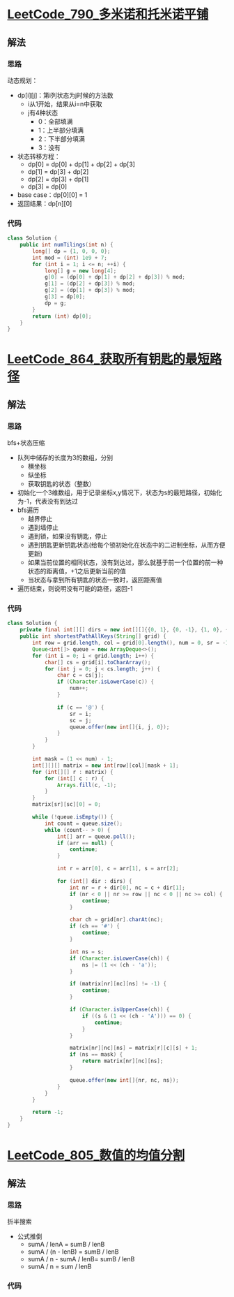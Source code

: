# [LeetCode_790_多米诺和托米诺平铺](https://leetcode.cn/problems/domino-and-tromino-tiling/)
## 解法
### 思路
动态规划：
- dp[i][j]：第i列状态为j时候的方法数
  - i从1开始，结果从i=n中获取
  - j有4种状态
    - 0：全部填满
    - 1：上半部分填满
    - 2：下半部分填满
    - 3：没有
- 状态转移方程：
  - dp[0] = dp[0] + dp[1] + dp[2] + dp[3]
  - dp[1] = dp[3] + dp[2]
  - dp[2] = dp[3] + dp[1]
  - dp[3] = dp[0]
- base case：dp[0][0] = 1
- 返回结果：dp[n][0]
### 代码
```java
class Solution {
    public int numTilings(int n) {
        long[] dp = {1, 0, 0, 0};
        int mod = (int) 1e9 + 7;
        for (int i = 1; i <= n; ++i) {
            long[] g = new long[4];
            g[0] = (dp[0] + dp[1] + dp[2] + dp[3]) % mod;
            g[1] = (dp[2] + dp[3]) % mod;
            g[2] = (dp[1] + dp[3]) % mod;
            g[3] = dp[0];
            dp = g;
        }
        return (int) dp[0];
    }
}
```
# [LeetCode_864_获取所有钥匙的最短路径](https://leetcode.cn/problems/shortest-path-to-get-all-keys/)
## 解法
### 思路
bfs+状态压缩
- 队列中储存的长度为3的数组，分别
  - 横坐标
  - 纵坐标
  - 获取钥匙的状态（整数）
- 初始化一个3维数组，用于记录坐标x,y情况下，状态为s的最短路径，初始化为-1，代表没有到达过
- bfs遍历
  - 越界停止
  - 遇到墙停止
  - 遇到锁，如果没有钥匙，停止
  - 遇到钥匙更新钥匙状态(给每个锁初始化在状态中的二进制坐标，从而方便更新)
  - 如果当前位置的相同状态，没有到达过，那么就基于前一个位置的前一种状态的距离值，+1之后更新当前的值
  - 当状态与拿到所有钥匙的状态一致时，返回距离值
- 遍历结束，则说明没有可能的路径，返回-1
### 代码
```java
class Solution {
    private final int[][] dirs = new int[][]{{0, 1}, {0, -1}, {1, 0}, {-1, 0}};
    public int shortestPathAllKeys(String[] grid) {
        int row = grid.length, col = grid[0].length(), num = 0, sr = -1, sc = -1;
        Queue<int[]> queue = new ArrayDeque<>();
        for (int i = 0; i < grid.length; i++) {
            char[] cs = grid[i].toCharArray();
            for (int j = 0; j < cs.length; j++) {
                char c = cs[j];
                if (Character.isLowerCase(c)) {
                    num++;
                }

                if (c == '@') {
                    sr = i;
                    sc = j;
                    queue.offer(new int[]{i, j, 0});
                }
            }
        }

        int mask = (1 << num) - 1;
        int[][][] matrix = new int[row][col][mask + 1];
        for (int[][] r : matrix) {
            for (int[] c : r) {
                Arrays.fill(c, -1);
            }
        }
        matrix[sr][sc][0] = 0;

        while (!queue.isEmpty()) {
            int count = queue.size();
            while (count-- > 0) {
                int[] arr = queue.poll();
                if (arr == null) {
                    continue;
                }

                int r = arr[0], c = arr[1], s = arr[2];

                for (int[] dir : dirs) {
                    int nr = r + dir[0], nc = c + dir[1];
                    if (nr < 0 || nr >= row || nc < 0 || nc >= col) {
                        continue;
                    }

                    char ch = grid[nr].charAt(nc);
                    if (ch == '#') {
                        continue;
                    }

                    int ns = s;
                    if (Character.isLowerCase(ch)) {
                        ns |= (1 << (ch - 'a'));
                    }

                    if (matrix[nr][nc][ns] != -1) {
                        continue;
                    }

                    if (Character.isUpperCase(ch)) {
                        if ((s & (1 << (ch - 'A'))) == 0) {
                            continue;
                        }
                    }

                    matrix[nr][nc][ns] = matrix[r][c][s] + 1;
                    if (ns == mask) {
                        return matrix[nr][nc][ns];
                    }

                    queue.offer(new int[]{nr, nc, ns});
                }
            }
        }

        return -1;
    }
}
```
# [LeetCode_805_数值的均值分割](https://leetcode.cn/problems/split-array-with-same-average/)
## 解法
### 思路
折半搜索
- 公式推倒
  - sumA / lenA = sumB / lenB
  - sumA / (n - lenB) = sumB / lenB
  - sumA / n - sumA / lenB= sumB / lenB
  - sumA / n = sum / lenB
### 代码
```java

```